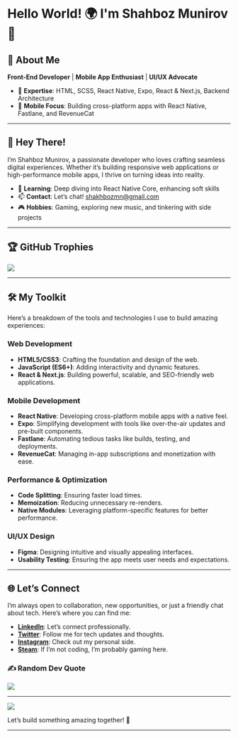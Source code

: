 # Hello World! 🌍 I'm Shahboz Munirov 🚀

## 🎨 About Me
**Front-End Developer** | **Mobile App Enthusiast** | **UI/UX Advocate**  
- 🚀 **Expertise**: HTML, SCSS, React Native, Expo, React & Next.js, Backend Architecture  
- 📱 **Mobile Focus**: Building cross-platform apps with React Native, Fastlane, and RevenueCat  

---

## 👋 Hey There!  

I’m Shahboz Munirov, a passionate developer who loves crafting seamless digital experiences. Whether it’s building responsive web applications or high-performance mobile apps, I thrive on turning ideas into reality.  

- 🌱 **Learning**: Deep diving into React Native Core, enhancing soft skills
- 📫 **Contact**: Let’s chat! [shakhbozmn@gmail.com](mailto:shakhbozmn@gmail.com)  
- 🎮 **Hobbies**: Gaming, exploring new music, and tinkering with side projects  

---

## 🏆 GitHub Trophies
![](https://github-profile-trophy.vercel.app/?username=shakhbozmn&theme=default&no-frame=false&no-bg=true&margin-w=4)

---

## 🛠️ My Toolkit  

Here’s a breakdown of the tools and technologies I use to build amazing experiences:  

### **Web Development**  
- **HTML5/CSS3**: Crafting the foundation and design of the web.  
- **JavaScript (ES6+)**: Adding interactivity and dynamic features.  
- **React & Next.js**: Building powerful, scalable, and SEO-friendly web applications.  

### **Mobile Development**  
- **React Native**: Developing cross-platform mobile apps with a native feel.  
- **Expo**: Simplifying development with tools like over-the-air updates and pre-built components.  
- **Fastlane**: Automating tedious tasks like builds, testing, and deployments.  
- **RevenueCat**: Managing in-app subscriptions and monetization with ease.  

### **Performance & Optimization**  
- **Code Splitting**: Ensuring faster load times.  
- **Memoization**: Reducing unnecessary re-renders.  
- **Native Modules**: Leveraging platform-specific features for better performance.  

### **UI/UX Design**  
- **Figma**: Designing intuitive and visually appealing interfaces.  
- **Usability Testing**: Ensuring the app meets user needs and expectations.  

---

## 🌐 Let’s Connect  

I’m always open to collaboration, new opportunities, or just a friendly chat about tech. Here’s where you can find me:  

- **[LinkedIn](https://www.linkedin.com/in/shahboz-munirov-49995428b/)**: Let’s connect professionally.  
- **[Twitter](https://twitter.com/shakhbozmn)**: Follow me for tech updates and thoughts.  
- **[Instagram](https://instagram.com/shahbozms)**: Check out my personal side.  
- **[Steam](https://steamcommunity.com/id/rtx_usa/)**: If I’m not coding, I’m probably gaming here.  

### ✍️ Random Dev Quote
![](https://quotes-github-readme.vercel.app/api?type=horizontal&theme=light)

---
[![](https://visitcount.itsvg.in/api?id=shakhbozmn&icon=0&color=0)](https://visitcount.itsvg.in)

Let’s build something amazing together! 🚀  

---
